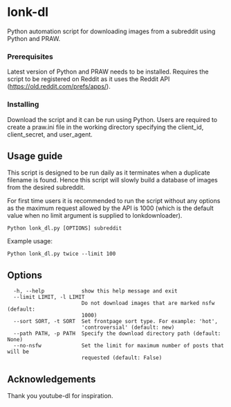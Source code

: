 # lonk-dl

Python automation script for downloading images from a subreddit using Python and PRAW.

### Prerequisites

Latest version of Python and PRAW needs to be installed.
Requires the script to be registered on Reddit as it uses the Reddit API (https://old.reddit.com/prefs/apps/).

### Installing

Download the script and it can be run using Python. Users are required to create a praw.ini file in the working directory specifying the client_id, client_secret, and user_agent.

## Usage guide
This script is designed to be run daily as it terminates when a duplicate filename is found. Hence this script will slowly build a database of images from the desired subreddit.

For first time users it is recommended to run the script without any options as the maximum request allowed by the API is 1000 (which is the default value when no limit argument is supplied to lonkdownloader).

```
Python lonk_dl.py [OPTIONS] subreddit
```

Example usage:
```
Python lonk_dl.py twice --limit 100
```

## Options
```            
  -h, --help            show this help message and exit
  --limit LIMIT, -l LIMIT
                        Do not download images that are marked nsfw (default:
                        1000)
  --sort SORT, -t SORT  Set frontpage sort type. For example: 'hot',
                        'controversial' (default: new)
  --path PATH, -p PATH  Specify the download directory path (default: None)
  --no-nsfw             Set the limit for maximum number of posts that will be
                        requested (default: False)
```

## Acknowledgements
Thank you youtube-dl for inspiration.
